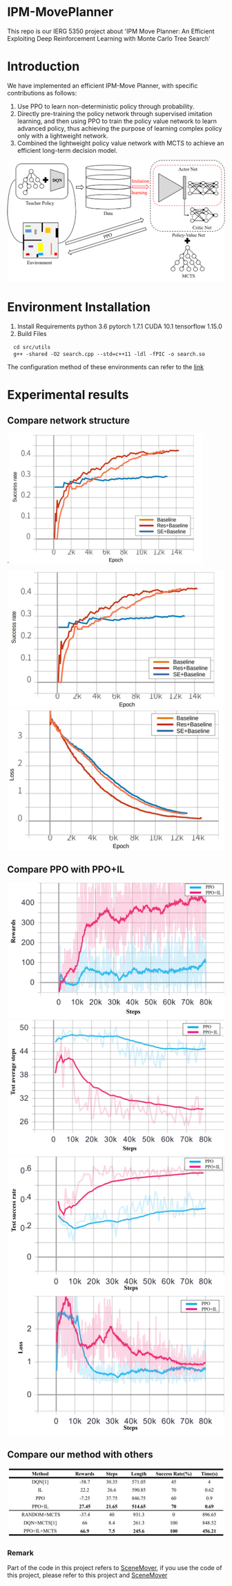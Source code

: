 # IPM-MovePlanner
This repo is our IERG 5350 project about 'IPM Move Planner: An Efficient Exploiting Deep Reinforcement Learning with Monte Carlo Tree Search'
# Introduction
We have implemented an efficient IPM-Move Planner, with specific contributions as follows:
1. Use PPO to learn non-deterministic policy through probability.
2. Directly pre-training the policy network through supervised imitation learning, and then using PPO to train the policy value network to learn advanced policy, thus achieving the purpose of learning complex policy only with a lightweight network.
3. Combined the lightweight policy value network with MCTS to achieve an efficient long-term decision model.

![image](https://github.com/baifanxxx/IPM-MovePlanner/blob/main/IPM-MovePlaner/figs/Structure_diagram.png)

# Environment Installation
1. Install Requirements
  python 3.6
  pytorch 1.7.1
  CUDA 10.1
  tensorflow 1.15.0
2. Build Files 
```
  cd src/utils
  g++ -shared -O2 search.cpp --std=c++11 -ldl -fPIC -o search.so
```
The configuration method of these environments can refer to the [link](https://github.com/HanqingWangAI/SceneMover)

# Experimental results
## Compare network structure
.<img src="https://github.com/baifanxxx/IPM-MovePlanner/blob/main/IPM-MovePlaner/figs/net_success_rate.jpg" width="450" height="300" />

![image](https://github.com/baifanxxx/IPM-MovePlanner/blob/main/IPM-MovePlaner/figs/net_success_rate.jpg)
![image](https://github.com/baifanxxx/IPM-MovePlanner/blob/main/IPM-MovePlaner/figs/net_loss.jpg)

## Compare PPO with PPO+IL
![image](https://github.com/baifanxxx/IPM-MovePlanner/blob/main/IPM-MovePlaner/figs/rewards.png)
![image](https://github.com/baifanxxx/IPM-MovePlanner/blob/main/IPM-MovePlaner/figs/test_average_step.png)
![image](https://github.com/baifanxxx/IPM-MovePlanner/blob/main/IPM-MovePlaner/figs/test_success_rate.png)
![image](https://github.com/baifanxxx/IPM-MovePlanner/blob/main/IPM-MovePlaner/figs/loss.png)

## Compare our method with others
![image](https://github.com/baifanxxx/IPM-MovePlanner/blob/main/IPM-MovePlaner/figs/table.jpg)

### Remark
Part of the code in this project refers to [SceneMover](https://github.com/HanqingWangAI/SceneMover), if you use the code of this project, please refer to this project and [SceneMover](https://github.com/HanqingWangAI/SceneMover)

